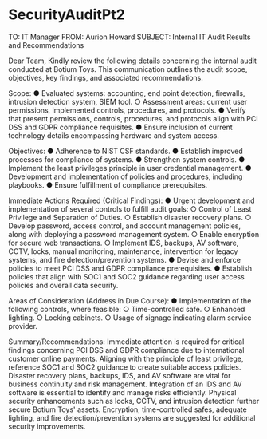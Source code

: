# SecurityAuditPt2

TO: IT Manager
FROM: Aurion Howard
SUBJECT: Internal IT Audit Results and Recommendations

Dear Team,
Kindly review the following details concerning the internal audit conducted at Botium Toys. This communication outlines the audit scope, objectives, key findings, and associated recommendations.

Scope:
● Evaluated systems: accounting, end point detection, firewalls, intrusion detection system, SIEM tool.
○ Assessment areas: current user permissions, implemented controls, procedures, and protocols.
● Verify that present permissions, controls, procedures, and protocols align with PCI DSS and GDPR compliance requisites.
● Ensure inclusion of current technology details encompassing hardware and system access.

Objectives:
● Adherence to NIST CSF standards.
● Establish improved processes for compliance of systems.
● Strengthen system controls.
● Implement the least privileges principle in user credential management.
● Development and implementation of policies and procedures, including playbooks.
● Ensure fulfillment of compliance prerequisites.

Immediate Actions Required (Critical Findings):
● Urgent development and implementation of several controls to fulfill audit goals:
○ Control of Least Privilege and Separation of Duties.
○ Establish disaster recovery plans.
○ Develop password, access control, and account management policies, along with deploying a password management system.
○ Enable encryption for secure web transactions.
○ Implement IDS, backups, AV software, CCTV, locks, manual monitoring, maintenance, intervention for legacy systems, and fire detection/prevention systems.
● Devise and enforce policies to meet PCI DSS and GDPR compliance prerequisites.
● Establish policies that align with SOC1 and SOC2 guidance regarding user access policies and overall data security.

Areas of Consideration (Address in Due Course):
● Implementation of the following controls, where feasible:
○ Time-controlled safe.
○ Enhanced lighting.
○ Locking cabinets.
○ Usage of signage indicating alarm service provider.

Summary/Recommendations: Immediate attention is required for critical findings concerning PCI DSS and GDPR compliance due to international customer online payments. Aligning with the principle of least privilege, reference SOC1 and SOC2 guidance to create suitable access policies. Disaster recovery plans, backups, IDS, and AV software are vital for business continuity and risk management. Integration of an IDS and AV software is essential to identify and manage risks efficiently. Physical security enhancements such as locks, CCTV, and intrusion detection further secure Botium Toys' assets. Encryption, time-controlled safes, adequate lighting, and fire detection/prevention systems are suggested for additional security improvements.
